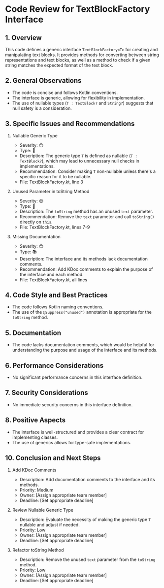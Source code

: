 # Code Review for TextBlockFactory Interface

## 1. Overview

This code defines a generic interface `TextBlockFactory<T>` for creating and manipulating text blocks. It provides methods for converting between string representations and text blocks, as well as a method to check if a given string matches the expected format of the text block.

## 2. General Observations

- The code is concise and follows Kotlin conventions.
- The interface is generic, allowing for flexibility in implementation.
- The use of nullable types (`T : TextBlock?` and `String?`) suggests that null safety is a consideration.

## 3. Specific Issues and Recommendations

1. Nullable Generic Type
   - Severity: 😐
   - Type: 🧹
   - Description: The generic type `T` is defined as nullable (`T : TextBlock?`), which may lead to unnecessary null checks in implementations.
   - Recommendation: Consider making `T` non-nullable unless there's a specific reason for it to be nullable.
   - File: TextBlockFactory.kt, line 3

2. Unused Parameter in toString Method
   - Severity: 😊
   - Type: 🧹
   - Description: The `toString` method has an unused `text` parameter.
   - Recommendation: Remove the `text` parameter and call `toString()` directly on `this`.
   - File: TextBlockFactory.kt, lines 7-9

3. Missing Documentation
   - Severity: 😊
   - Type: 📚
   - Description: The interface and its methods lack documentation comments.
   - Recommendation: Add KDoc comments to explain the purpose of the interface and each method.
   - File: TextBlockFactory.kt, all lines

## 4. Code Style and Best Practices

- The code follows Kotlin naming conventions.
- The use of the `@Suppress("unused")` annotation is appropriate for the `toString` method.

## 5. Documentation

- The code lacks documentation comments, which would be helpful for understanding the purpose and usage of the interface and its methods.

## 6. Performance Considerations

- No significant performance concerns in this interface definition.

## 7. Security Considerations

- No immediate security concerns in this interface definition.

## 8. Positive Aspects

- The interface is well-structured and provides a clear contract for implementing classes.
- The use of generics allows for type-safe implementations.

## 10. Conclusion and Next Steps

1. Add KDoc Comments
   - Description: Add documentation comments to the interface and its methods.
   - Priority: Medium
   - Owner: [Assign appropriate team member]
   - Deadline: [Set appropriate deadline]

2. Review Nullable Generic Type
   - Description: Evaluate the necessity of making the generic type `T` nullable and adjust if needed.
   - Priority: Low
   - Owner: [Assign appropriate team member]
   - Deadline: [Set appropriate deadline]

3. Refactor toString Method
   - Description: Remove the unused `text` parameter from the `toString` method.
   - Priority: Low
   - Owner: [Assign appropriate team member]
   - Deadline: [Set appropriate deadline]
